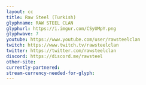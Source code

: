 ```yaml
---
layout: cc
title: Raw Steel (Turkish)
glyphname: RAW STEEL CLAN
glyphurl: https://i.imgur.com/CSyUMpY.png
glyphwave: 7
youtube: https://www.youtube.com/user/rawsteelclan
twitch: https://www.twitch.tv/rawsteelclan
twitter: https://twitter.com/rawsteelclan
discord: https://discord.me/rawsteel
other-site: 
currently-partnered: 
stream-currency-needed-for-glyph: 
---
```


